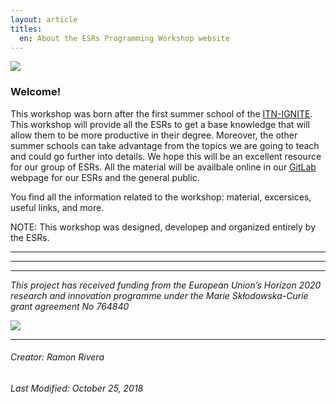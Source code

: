 ```yaml
---
layout: article
titles:
  en: About the ESRs Programming Workshop website
---
```


![](https://i.imgur.com/KMVYY8O.png)  


### Welcome!

This workshop was born after the first summer school of the [ITN-IGNITE](http://www.itn-ignite.eu/). This workshop will provide all the ESRs to get a base knowledge that will allow them to be more productive in their degree. Moreover, the other summer schools can take advantage from the topics we are going to teach and could go further into details. We hope this will be an excellent resource for our group of ESRs. All the material will be availbale online in our [GitLab]() webpage for our ESRs and the general public.  
 
You find all the information related to the workshop: material, excersices, useful links, and more.

NOTE: This workshop was designed, developep and organized entirely by the ESRs.    

 ---
 ---
 ---
*This project has received funding from the European Union’s Horizon 2020 research and innovation programme under the Marie Skłodowska-Curie grant agreement No 764840*  


![](https://i.imgur.com/LWHb2EO.jpg)  

---  
###### Creator: Ramon Rivera    
###### Last Modified: October 25, 2018    
